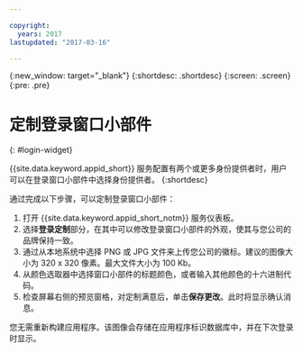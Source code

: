 ```yaml
---

copyright:
  years: 2017
lastupdated: "2017-03-16"

---
```

{:new_window: target="_blank"}
{:shortdesc: .shortdesc}
{:screen: .screen}
{:pre: .pre}

# 定制登录窗口小部件
{: #login-widget}

{{site.data.keyword.appid_short}} 服务配置有两个或更多身份提供者时，用户可以在登录窗口小部件中选择身份提供者。
{:shortdesc}

通过完成以下步骤，可以定制登录窗口小部件：

1. 打开 {{site.data.keyword.appid_short_notm}} 服务仪表板。
2. 选择**登录定制**部分，在其中可以修改登录窗口小部件的外观，使其与您公司的品牌保持一致。
3. 通过从本地系统中选择 PNG 或 JPG 文件来上传您公司的徽标。建议的图像大小为 320 x 320 像素。最大文件大小为 100 Kb。
4. 从颜色选取器中选择窗口小部件的标题颜色，或者输入其他颜色的十六进制代码。
5. 检查屏幕右侧的预览窗格，对定制满意后，单击**保存更改**。此时将显示确认消息。

您无需重新构建应用程序。该图像会存储在应用程序标识数据库中，并在下次登录时显示。
